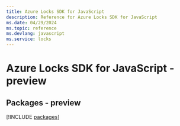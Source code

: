 ```yaml
---
title: Azure Locks SDK for JavaScript
description: Reference for Azure Locks SDK for JavaScript
ms.date: 04/29/2024
ms.topic: reference
ms.devlang: javascript
ms.service: locks
---
```

# Azure Locks SDK for JavaScript - preview
## Packages - preview
[!INCLUDE [packages](locks-index.md)]